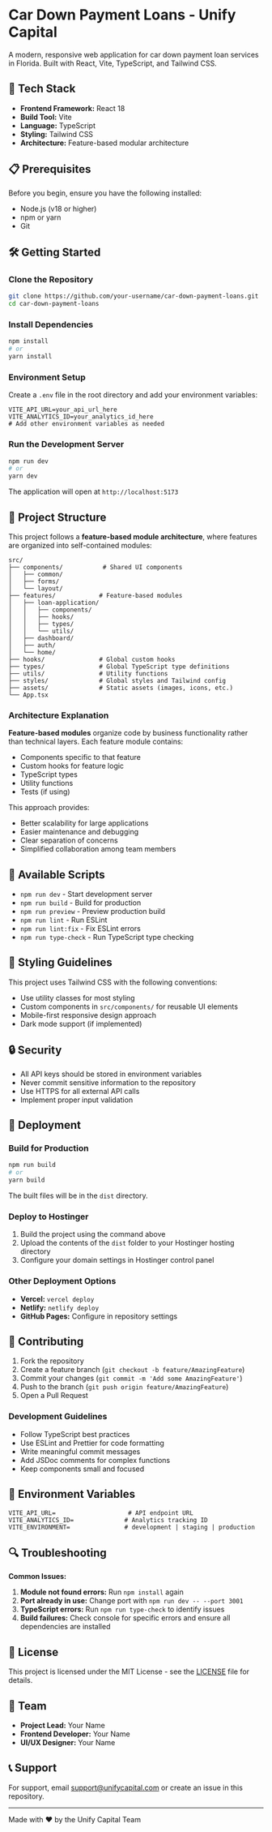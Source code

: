 # Car Down Payment Loans - Unify Capital

A modern, responsive web application for car down payment loan services in Florida. Built with React, Vite, TypeScript, and Tailwind CSS.

## 🚀 Tech Stack

- **Frontend Framework:** React 18
- **Build Tool:** Vite
- **Language:** TypeScript
- **Styling:** Tailwind CSS
- **Architecture:** Feature-based modular architecture

## 📋 Prerequisites

Before you begin, ensure you have the following installed:
- Node.js (v18 or higher)
- npm or yarn
- Git

## 🛠️ Getting Started

### Clone the Repository

```bash
git clone https://github.com/your-username/car-down-payment-loans.git
cd car-down-payment-loans
```

### Install Dependencies

```bash
npm install
# or
yarn install
```

### Environment Setup

Create a `.env` file in the root directory and add your environment variables:

```env
VITE_API_URL=your_api_url_here
VITE_ANALYTICS_ID=your_analytics_id_here
# Add other environment variables as needed
```

### Run the Development Server

```bash
npm run dev
# or
yarn dev
```

The application will open at `http://localhost:5173`

## 📁 Project Structure

This project follows a **feature-based module architecture**, where features are organized into self-contained modules:

```
src/
├── components/           # Shared UI components
│   ├── common/
│   ├── forms/
│   └── layout/
├── features/            # Feature-based modules
│   ├── loan-application/
│   │   ├── components/
│   │   ├── hooks/
│   │   ├── types/
│   │   └── utils/
│   ├── dashboard/
│   ├── auth/
│   └── home/
├── hooks/               # Global custom hooks
├── types/               # Global TypeScript type definitions
├── utils/               # Utility functions
├── styles/              # Global styles and Tailwind config
├── assets/              # Static assets (images, icons, etc.)
└── App.tsx
```

### Architecture Explanation

**Feature-based modules** organize code by business functionality rather than technical layers. Each feature module contains:
- Components specific to that feature
- Custom hooks for feature logic
- TypeScript types
- Utility functions
- Tests (if using)

This approach provides:
- Better scalability for large applications
- Easier maintenance and debugging
- Clear separation of concerns
- Simplified collaboration among team members

## 🔧 Available Scripts

- `npm run dev` - Start development server
- `npm run build` - Build for production
- `npm run preview` - Preview production build
- `npm run lint` - Run ESLint
- `npm run lint:fix` - Fix ESLint errors
- `npm run type-check` - Run TypeScript type checking

## 🎨 Styling Guidelines

This project uses Tailwind CSS with the following conventions:
- Use utility classes for most styling
- Custom components in `src/components/` for reusable UI elements
- Mobile-first responsive design approach
- Dark mode support (if implemented)

## 🔒 Security

- All API keys should be stored in environment variables
- Never commit sensitive information to the repository
- Use HTTPS for all external API calls
- Implement proper input validation

## 🚀 Deployment

### Build for Production

```bash
npm run build
# or
yarn build
```

The built files will be in the `dist` directory.

### Deploy to Hostinger

1. Build the project using the command above
2. Upload the contents of the `dist` folder to your Hostinger hosting directory
3. Configure your domain settings in Hostinger control panel

### Other Deployment Options

- **Vercel:** `vercel deploy`
- **Netlify:** `netlify deploy`
- **GitHub Pages:** Configure in repository settings

## 🤝 Contributing

1. Fork the repository
2. Create a feature branch (`git checkout -b feature/AmazingFeature`)
3. Commit your changes (`git commit -m 'Add some AmazingFeature'`)
4. Push to the branch (`git push origin feature/AmazingFeature`)
5. Open a Pull Request

### Development Guidelines

- Follow TypeScript best practices
- Use ESLint and Prettier for code formatting
- Write meaningful commit messages
- Add JSDoc comments for complex functions
- Keep components small and focused

## 📝 Environment Variables

```env
VITE_API_URL=                    # API endpoint URL
VITE_ANALYTICS_ID=              # Analytics tracking ID
VITE_ENVIRONMENT=               # development | staging | production
```

## 🔍 Troubleshooting

**Common Issues:**

1. **Module not found errors:** Run `npm install` again
2. **Port already in use:** Change port with `npm run dev -- --port 3001`
3. **TypeScript errors:** Run `npm run type-check` to identify issues
4. **Build failures:** Check console for specific errors and ensure all dependencies are installed

## 📄 License

This project is licensed under the MIT License - see the [LICENSE](LICENSE) file for details.

## 👥 Team

- **Project Lead:** Your Name
- **Frontend Developer:** Your Name
- **UI/UX Designer:** Your Name

## 📞 Support

For support, email support@unifycapital.com or create an issue in this repository.

---

Made with ❤️ by the Unify Capital Team

